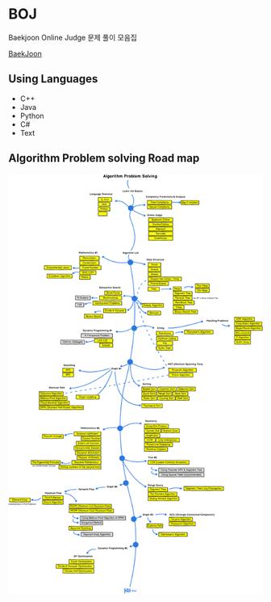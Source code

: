 # BOJ
Baekjoon Online Judge 문제 풀이 모음집

[BaekJoon](https://www.acmicpc.net/user/zalcls9512)

## Using Languages
- C++
- Java
- Python
- C#
- Text

## Algorithm Problem solving Road map


![roadMap](./PSRoadmap.png)
